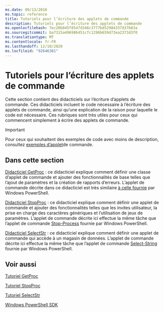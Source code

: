 ```yaml
---
ms.date: 09/13/2016
ms.topic: reference
title: Tutoriels pour l’écriture des applets de commande
description: Tutoriels pour l’écriture des applets de commande
ms.openlocfilehash: 7ec20b845f8547d346c3777bd52984337d37b83a
ms.sourcegitcommit: ba7315a496986451cfc1296b659d73ea2373d3f0
ms.translationtype: MT
ms.contentlocale: fr-FR
ms.lasthandoff: 12/10/2020
ms.locfileid: "92646381"
---
```

# <a name="tutorials-for-writing-cmdlets"></a>Tutoriels pour l’écriture des applets de commande

Cette section contient des didacticiels sur l’écriture d’applets de commande. Ces didacticiels incluent le code nécessaire à l’écriture des applets de commande, ainsi qu’une explication de la raison pour laquelle le code est nécessaire. Ces rubriques sont très utiles pour ceux qui commencent simplement à écrire des applets de commande.

> [!IMPORTANT]
> Pour ceux qui souhaitent des exemples de code avec moins de description, consultez [exemples d’applet](./cmdlet-samples.md)de commande.

## <a name="in-this-section"></a>Dans cette section

[Didacticiel GetProc](./getproc-tutorial.md) : ce didacticiel explique comment définir une classe d’applet de commande et ajouter des fonctionnalités de base telles que l’ajout de paramètres et la création de rapports d’erreurs. L’applet de commande décrite dans ce didacticiel est très similaire [à celle fournie](/powershell/module/Microsoft.PowerShell.Management/Get-Process) par Windows PowerShell.

[Didacticiel StopProc](./stopproc-tutorial.md) : ce didacticiel explique comment définir une applet de commande et ajouter des fonctionnalités telles que les invites utilisateur, la prise en charge des caractères génériques et l’utilisation de jeux de paramètres. L’applet de commande décrite ici effectue la même tâche que l’applet de commande [Stop-Process](/powershell/module/Microsoft.PowerShell.Management/Stop-Process) fournie par Windows PowerShell.

[Didacticiel SelectStr](./selectstr-tutorial.md) : ce didacticiel explique comment définir une applet de commande qui accède à un magasin de données. L’applet de commande décrite ici effectue la même tâche que l’applet de commande [Select-String](/powershell/module/microsoft.powershell.utility/select-string) fournie par Windows PowerShell.

## <a name="see-also"></a>Voir aussi

[Tutoriel GetProc](./getproc-tutorial.md)

[Tutoriel StopProc](./stopproc-tutorial.md)

[Tutoriel SelectStr](./selectstr-tutorial.md)

[Windows PowerShell SDK](../windows-powershell-reference.md)
